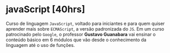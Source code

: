 # javaScript [40hrs] 
Curso de linguagem `JavaScript`, voltado para iniciantes e para quem quiser aprender mais sobre `ECMAScript`, a versão padronizada do `JS`.
Em um curso patrocinado pelo `Google`, o professor **Gustavo Guanabara** vai ensinar o conteúdo básico em 6 módulos que vão desde o conhecimento da linguagem até o uso de funções.
